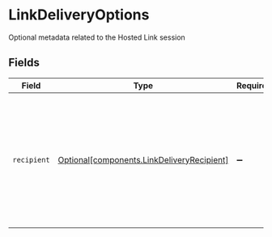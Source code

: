 # LinkDeliveryOptions

Optional metadata related to the Hosted Link session


## Fields

| Field                                                                                                                   | Type                                                                                                                    | Required                                                                                                                | Description                                                                                                             |
| ----------------------------------------------------------------------------------------------------------------------- | ----------------------------------------------------------------------------------------------------------------------- | ----------------------------------------------------------------------------------------------------------------------- | ----------------------------------------------------------------------------------------------------------------------- |
| `recipient`                                                                                                             | [Optional[components.LinkDeliveryRecipient]](../../models/components/linkdeliveryrecipient.md)                          | :heavy_minus_sign:                                                                                                      | Metadata related to the recipient. If the information required to populate this field is not available, leave it blank. |